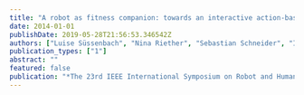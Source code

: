 ```yaml
---
title: "A robot as fitness companion: towards an interactive action-based motivation model"
date: 2014-01-01
publishDate: 2019-05-28T21:56:53.346542Z
authors: ["Luise Süssenbach", "Nina Riether", "Sebastian Schneider", "Ingmar Berger", "Franz Kummert", "Ingo Lütkebohle", "Karola Pitsch"]
publication_types: ["1"]
abstract: ""
featured: false
publication: "*The 23rd IEEE International Symposium on Robot and Human Interactive Communication*"
---
```


